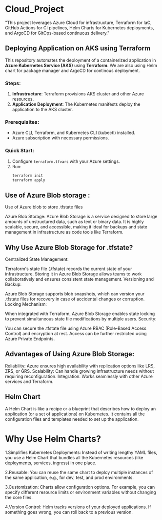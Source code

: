 # Cloud_Project
"This project leverages Azure Cloud for infrastructure, Terraform for IaC, GitHub Actions for CI pipelines, Helm Charts for Kubernetes deployments, and ArgoCD for GitOps-based continuous delivery."

## Deploying Application on AKS using Terraform

This repository automates the deployment of a containerized application in **Azure Kubernetes Service (AKS)** using **Terraform**.
We are also using Helm chart for package manager and ArgoCD for continous deployment.

### Steps:
1. **Infrastructure**: Terraform provisions AKS cluster and other Azure resources.
2. **Application Deployment**: The Kubernetes manifests deploy the application to the AKS cluster.

### Prerequisites:
- Azure CLI, Terraform, and Kubernetes CLI (kubectl) installed.
- Azure subscription with necessary permissions.

### Quick Start:
1. Configure `terraform.tfvars` with your Azure settings.
2. Run:
   ```bash
   terraform init
   terraform apply

## Use of Azure Blob storage :
Use of Azure blob to store .tfstate files

Azure Blob Storage: Azure Blob Storage is a service designed to store large amounts of unstructured data, such as text or binary data. It is highly scalable, secure, and accessible, making it ideal for backups and state management in infrastructure as code tools like Terraform.

## Why Use Azure Blob Storage for .tfstate?
Centralized State Management:

Terraform's state file (.tfstate) records the current state of your infrastructure. Storing it in Azure Blob Storage allows teams to work collaboratively and ensures consistent state management.
Versioning and Backup:

Azure Blob Storage supports blob snapshots, which can version your .tfstate files for recovery in case of accidental changes or corruption.
Locking Mechanism:

When integrated with Terraform, Azure Blob Storage enables state locking to prevent simultaneous state file modifications by multiple users.
Security:

You can secure the .tfstate file using Azure RBAC (Role-Based Access Control) and encryption at rest.
Access can be further restricted using Azure Private Endpoints.

## Advantages of Using Azure Blob Storage:
Reliability: Azure ensures high availability with replication options like LRS, ZRS, or GRS.
Scalability: Can handle growing infrastructure needs without requiring reconfiguration.
Integration: Works seamlessly with other Azure services and Terraform.

## Helm Chart 
A Helm Chart is like a recipe or a blueprint that describes how to deploy an application (or a set of applications) on Kubernetes. It contains all the configuration files and templates needed to set up the application.

# Why Use Helm Charts?
1.Simplifies Kubernetes Deployments:
Instead of writing lengthy YAML files, you use a Helm Chart that bundles all the Kubernetes resources (like deployments, services, ingress) in one place.

2.Reusable:
You can reuse the same chart to deploy multiple instances of the same application, e.g., for dev, test, and prod environments.

3.Customization:
Charts allow configuration options. For example, you can specify different resource limits or environment variables without changing the core files.

4.Version Control:
Helm tracks versions of your deployed applications. If something goes wrong, you can roll back to a previous version.



